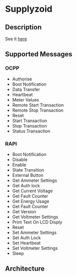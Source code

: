 # Supplyzoid

## Description

See it [here](../README.md)

## Supported Messages

### OCPP

 - Authorise
 - Boot Notification
 - Data Transfer
 - Heartbeat
 - Meter Values
 - Remote Start Transaction
 - Remote Stop Transaction
 - Reset
 - Start Transaction
 - Stop Transaction
 - Status Transaction

### RAPI

 - Boot Notification
 - Disable
 - Enable
 - State Transition
 - External Button
 - Get Ammeter Settings
 - Get Auth lock
 - Get Current Voltage
 - Get Fault Counter
 - Get Energy Usage
 - Get Fault Counter
 - Get Version
 - Get Voltmeter Settings
 - Print Text On LCD Disply
 - Reset
 - Set Ammeter Settings
 - Set Auth Lock
 - Set Heartbeat
 - Set Voltmeter Settings
 - Sleep

## Architecture
